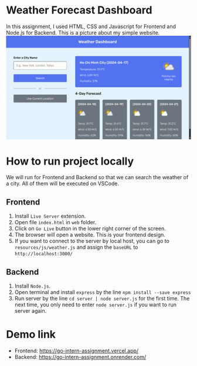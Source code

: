 # Weather Forecast Dashboard
In this assignment, I used HTML, CSS and Javascript for Frontend and Node.js for Backend. This is a picture about my simple website.
![weatherforecastweb](./web/resources/images/weather-forecast-picture.png)

# How to run project locally
We will run for Frontend and Backend so that we can search the weather of a city. All of them will be executed on VSCode.

## Frontend
1. Install `Live Server` extension.
2. Open file `index.html` in `web` folder.
3. Click on `Go Live` button in the lower right corner of the screen.
4. The browser will open a website. This is your frontend design.
5. If you want to connect to the server by local host, you can go to `resources/js/weather.js` and assign the `baseURL` to `http://localhost:3000/` 

## Backend
1. Install `Node.js`.
2. Open terminal and install `express` by the line `npm install --save express`
3. Run server by the line `cd server | node server.js` for the first time. The next time, you only need to enter `node server.js` if you want to run server again.

# Demo link
* Frontend: https://go-intern-assignment.vercel.app/
* Backend: https://go-intern-assignment.onrender.com/
